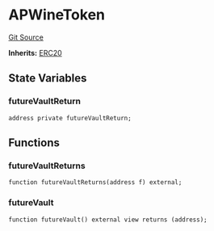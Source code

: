 # APWineToken
[Git Source](https://github.com/Swivel-Finance/illuminate/blob/756f41d3de7041d0b83523598284cee2b14c535e/src/mocks/APWineToken.sol)

**Inherits:**
[ERC20](/src/mocks/ERC20.sol/contract.ERC20.md)


## State Variables
### futureVaultReturn

```solidity
address private futureVaultReturn;
```


## Functions
### futureVaultReturns


```solidity
function futureVaultReturns(address f) external;
```

### futureVault


```solidity
function futureVault() external view returns (address);
```

